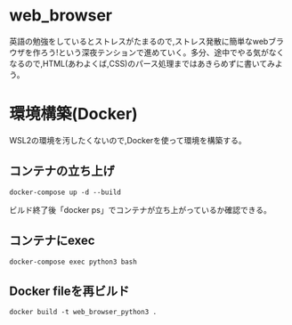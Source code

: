 # web_browser
英語の勉強をしているとストレスがたまるので,ストレス発散に簡単なwebブラウザを作ろう!という深夜テンションで進めていく。多分、途中でやる気がなくなるので,HTML(あわよくば,CSS)のパース処理まではあきらめずに書いてみよう。

# 環境構築(Docker)
WSL2の環境を汚したくないので,Dockerを使って環境を構築する。
## コンテナの立ち上げ
```
docker-compose up -d --build
```
ビルド終了後「docker ps」でコンテナが立ち上がっているか確認できる。
## コンテナにexec
```
docker-compose exec python3 bash
```
## Docker fileを再ビルド
```
docker build -t web_browser_python3 .
```
